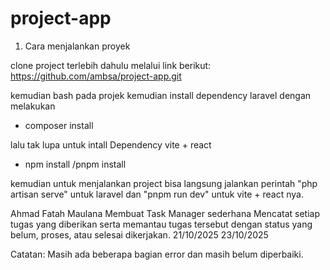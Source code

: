 # project-app

1. Cara menjalankan proyek

 
clone project terlebih dahulu melalui link berikut:
https://github.com/ambsa/project-app.git

kemudian bash pada projek kemudian install dependency laravel dengan melakukan
- composer install

lalu tak lupa untuk intall Dependency vite + react
- npm install /pnpm install

kemudian untuk menjalankan project bisa langsung jalankan perintah "php artisan serve" untuk laravel dan "pnpm run dev" untuk vite + react nya.


Ahmad Fatah Maulana
Membuat Task Manager sederhana
Mencatat setiap tugas yang diberikan serta memantau tugas tersebut dengan status yang belum, proses, atau selesai dikerjakan.
21/10/2025
23/10/2025


Catatan: Masih ada beberapa bagian error dan masih belum diperbaiki.




